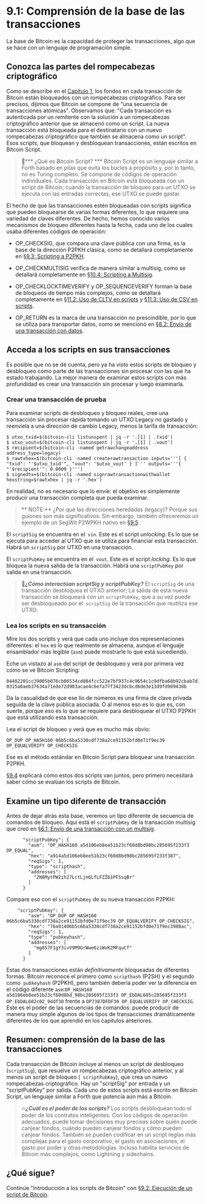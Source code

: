 # 9.1: Comprensión de la base de las transacciones

La base de Bitcoin es la capacidad de proteger las transacciones, algo que se hace con un lenguaje de programación simple.

## Conozca las partes del rompecabezas criptográfico

Como se describe en el [Capítulo 1](01_0_Introducing_Bitcoin.md), los fondos en cada transacción de Bitcoin están bloqueados con un rompecabezas criptográfico. Para ser precisos, dijimos que Bitcoin se compone de "una secuencia de transacciones atómicas". Observamos que: "Cada transacción es autenticada por un remitente con la solución a un rompecabezas criptográfico anterior que se almacenó como un script. La nueva transacción está bloqueada para el destinatario con un nuevo rompecabezas criptográfico que también se almacena como un script". Esos scripts, que bloquean y desbloquean transacciones, están escritos en Bitcoin Script.

>:book:*** ¿Qué es Bitcoin Script? *** Bitcoin Script es un lenguaje similar a Forth basado en pilas que evita los bucles a propósito y, por lo tanto, no es Turing completo. Se compone de códigos de operación individuales. Cada transacción en Bitcoin está bloqueada con un script de Bitcoin; cuando la transacción de bloqueo para un UTXO se ejecuta con las entradas correctas, ese UTXO se puede gastar.

El hecho de que las transacciones estén bloqueadas con scripts significa que pueden bloquearse de varias formas diferentes, lo que requiere una variedad de claves diferentes. De hecho, hemos conocido varios mecanismos de bloqueo diferentes hasta la fecha, cada uno de los cuales usaba diferentes códigos de operación:

* OP_CHECKSIG, que compara una clave pública con una firma, es la base de la dirección P2PKH clásica, como se detallará completamente en [§9.3: Scripting a P2PKH](09_3_Scripting_a_P2PKH.md).

* OP_CHECKMULTISIG verifica de manera similar a multisig, como se detallará completamente en [§10.4: Scripting a Multisig](10_4_Scripting_a_Multisig.md).

* OP_CHECKLOCKTIMEVERIFY y OP_SEQUENCEVERIFY forman la base de bloqueos de tiempo más complejos, como se detallará completamente en [§11.2: Uso de CLTV en scripts](11_2_Using_CLTV_in_Scripts) y [§11.3: Uso de CSV en scripts](11_3_Using_CSV_in_Scripts).

* OP_RETURN es la marca de una transacción no prescindible, por lo que se utiliza para transportar datos, como se mencionó en [§8.2: Envío de una transacción con datos](08_2_Sending_a_Transaction_with_Data.md).

## Acceda a los scripts en sus transacciones

Es posible que no se dé cuenta, pero ya ha visto estos scripts de bloqueo y desbloqueo como parte de las transacciones sin procesar con las que ha estado trabajando. La mejor manera de examinar estos scripts con más profundidad es crear una transacción sin procesar y luego examinarla.

### Crear una transacción de prueba

Para examinar scripts de desbloqueo y bloqueo reales, cree una transacción sin procesar rápida tomando un UTXO Legacy no gastado y reenvíela a una dirección de cambio Legacy, menos la tarifa de transacción:

```
$ utxo_txid=$(bitcoin-cli listunspent | jq -r '.[1] | .txid') 
$ utxo_vout=$(bitcoin-cli listunspent | jq -r '.[1] | .vout')
$ recipient=$(bitcoin-cli -named getrawchangeaddress address_type=legacy)
$ rawtxhex=$(bitcoin-cli -named createrawtransaction inputs='''[ { "txid": "'$utxo_txid'", "vout": '$utxo_vout' } ]''' outputs='''{ "'$recipient'": 0.0009 }''')
$ signedtx=$(bitcoin-cli -named signrawtransactionwithwallet hexstring=$rawtxhex | jq -r '.hex')
```

En realidad, no es necesario que lo envíe: el objetivo es simplemente producir una transacción completa que pueda examinar.

>** NOTE:** ¿Por qué las direcciones heredadas (legacy)? Porque sus guiones son más significativos. Sin embargo, también ofreceremos un ejemplo de un SegWit P2WPKH nativo en [§9.5](09_5_Scripting_a_P2WPKH.md).

El `scriptSig` se encuentra en el` vin`. Este es el script _unlocking_. Es lo que se ejecuta para acceder al UTXO que se utiliza para financiar esta transacción. Habrá un `scriptSig` por UTXO en una transacción.

El `scriptPubKey` se encuentra en el` vout`. Este es el script _locking_. Es lo que bloquea la nueva salida de la transacción. Habrá una `scriptPubKey` por salida en una transacción.

>:book:***¿Cómo interactúan scriptSig y scriptPubKey?*** El `scriptSig` de una transacción desbloquea el UTXO anterior; La salida de esta nueva transacción se bloqueará con un `scriptPubKey`, que a su vez puede ser desbloqueado por el` scriptSig` de la transacción que reutiliza ese UTXO.

### Lea los scripts en su transacción

Mire los dos scripts y verá que cada uno incluye dos representaciones diferentes: el `hex` es lo que realmente se almacena, aunque el lenguaje ensamblador más legible (`asm`) puede mostrarle lo que está sucediendo.

Eche un vistazo al `asm` del script de desbloqueo y verá por primera vez cómo se ve Bitcoin Scripting:

```
04402201cc39005b076cb06534cd084fcc522e7bf937c4c9654c1c9dfba68b92cbab7d1022066f273178febc7a37568e2e9f4dec980a2e9a95441abe838c7ef64c39d85849c[ALL] 0315a0aeb37634a71ede72d903acae4c6efa77f3423dcbcd6de3e13d9fd989438b
```

Da la casualidad de que ese lío de números es una firma de clave privada seguida de la clave pública asociada. O al menos eso es lo que es, con suerte, porque eso es lo que se requiere para desbloquear el UTXO P2PKH que está utilizando esta transacción.

Lea el script de bloqueo y verá que es mucho más obvio:

```
OP_DUP OP_HASH160 06b5c6ba5330cdf738a2ce91152bfd0e71f9ec39 OP_EQUALVERIFY OP_CHECKSIG
```

Ese es el método estándar en Bitcoin Script para bloquear una transacción P2PKH.

[§9.4](09_4_Scripting_a_P2PKH.md) explicará cómo estos dos scripts van juntos, pero primero necesitará saber cómo se evalúan los scripts de Bitcoin.

## Examine un tipo diferente de transacción

Antes de dejar atrás esta base, veremos un tipo diferente de secuencia de comandos de bloqueo. Aquí está el `scriptPubKey` de la transacción multisig que creó en [§6.1: Envío de una transacción con un multisig](06_1_Sending_a_Transaction_to_a_Multisig.md).

```
      "scriptPubKey": {
        "asm": "OP_HASH160 a5d106eb8ee51b23cf60d8bd98bc285695f233f3 OP_EQUAL",
        "hex": "a914a5d106eb8ee51b23cf60d8bd98bc285695f233f387",
        "reqSigs": 1,
        "type": "scripthash",
        "addresses": [
          "2N8MytPW2ih27LctLjn6LfLFZZb1PFSsqBr"
        ]
      }
```

Compare eso con el `scriptPubKey` de su nueva transacción P2PKH:

```
    "scriptPubKey": {
        "asm": "OP_DUP OP_HASH160 06b5c6ba5330cdf738a2ce91152bfd0e71f9ec39 OP_EQUALVERIFY OP_CHECKSIG",
        "hex": "76a91406b5c6ba5330cdf738a2ce91152bfd0e71f9ec3988ac",
        "reqSigs": 1,
        "type": "pubkeyhash",
        "addresses": [
          "mg8S7F1gY3ivV9M9GrWwe6ziWvK2MFquCf"
        ]
      }
```
Estas dos transacciones están _definitivamente_ bloqueadas de diferentes formas. Bitcoin reconoce el primero como `scripthash` (P2SH) y el segundo como` pubkeyhash` (P2PKH), pero también debería poder ver la diferencia en el código diferente `asm`:`OP_HASH160 a5d106eb8ee51b23cf60d8bd_98bc285695f233f3 OP_EbDAL605c285695f233f3 OP_EbDAL602c02_9ddf30` frente a `OP7387DFDF30 OP_EQUALVERIFY OP_CHECKSIG`.  Este es el poder de las secuencias de comandos: puede producir de manera muy simple algunos de los tipos de transacciones dramáticamente diferentes de los que aprendió en los capítulos anteriores.

## Resumen: comprensión de la base de las transacciones

Cada transacción de Bitcoin incluye al menos un script de desbloqueo (`scriptSig`), que resuelve un rompecabezas criptográfico anterior, y al menos un script de bloqueo (` scriptPubKey`), que crea un nuevo rompecabezas criptográfico. Hay un "scriptSig" por entrada y un "scriptPubKey" por salida. Cada uno de estos scripts está escrito en Bitcoin Script, un lenguaje similar a Forth que potencia aún más a Bitcoin.


>:fire:***¿Cuál es el poder de los scripts?*** Los scripts desbloquean todo el poder de los contratos inteligentes. Con los códigos de operación adecuados, puede tomar decisiones muy precisas sobre quién puede canjear fondos, cuándo pueden canjear fondos y cómo pueden canjear fondos. También se pueden codificar en un script reglas más complejas para el gasto corporativo, el gasto en asociaciones, el gasto por poder y otras metodologías. Incluso habilita servicios de Bitcoin más complejos, como Lightning y sidechains.

## ¿Qué sigue?

Continúe "Introducción a los scripts de Bitcoin" con [§9.2: Ejecución de un script de Bitcoin](09_2_Running_a_Bitcoin_Script.md).
